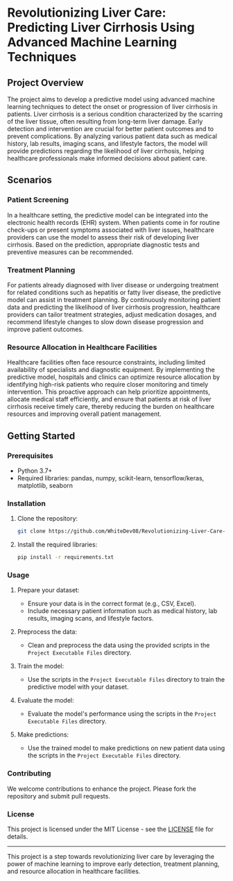 # Revolutionizing Liver Care: Predicting Liver Cirrhosis Using Advanced Machine Learning Techniques

## Project Overview

The project aims to develop a predictive model using advanced machine learning techniques to detect the onset or progression of liver cirrhosis in patients. Liver cirrhosis is a serious condition characterized by the scarring of the liver tissue, often resulting from long-term liver damage. Early detection and intervention are crucial for better patient outcomes and to prevent complications. By analyzing various patient data such as medical history, lab results, imaging scans, and lifestyle factors, the model will provide predictions regarding the likelihood of liver cirrhosis, helping healthcare professionals make informed decisions about patient care.

## Scenarios

### Patient Screening

In a healthcare setting, the predictive model can be integrated into the electronic health records (EHR) system. When patients come in for routine check-ups or present symptoms associated with liver issues, healthcare providers can use the model to assess their risk of developing liver cirrhosis. Based on the prediction, appropriate diagnostic tests and preventive measures can be recommended.

### Treatment Planning

For patients already diagnosed with liver disease or undergoing treatment for related conditions such as hepatitis or fatty liver disease, the predictive model can assist in treatment planning. By continuously monitoring patient data and predicting the likelihood of liver cirrhosis progression, healthcare providers can tailor treatment strategies, adjust medication dosages, and recommend lifestyle changes to slow down disease progression and improve patient outcomes.

### Resource Allocation in Healthcare Facilities

Healthcare facilities often face resource constraints, including limited availability of specialists and diagnostic equipment. By implementing the predictive model, hospitals and clinics can optimize resource allocation by identifying high-risk patients who require closer monitoring and timely intervention. This proactive approach can help prioritize appointments, allocate medical staff efficiently, and ensure that patients at risk of liver cirrhosis receive timely care, thereby reducing the burden on healthcare resources and improving overall patient management.

## Getting Started

### Prerequisites

- Python 3.7+
- Required libraries: pandas, numpy, scikit-learn, tensorflow/keras, matplotlib, seaborn

### Installation

1. Clone the repository:
    ```bash
    git clone https://github.com/WhiteDev08/Revolutionizing-Liver-Care-Predicting-Liver-Cirrhosis-Using-Advanced-Machine-Learning-Techniques.git

    ```

2. Install the required libraries:
    ```bash
    pip install -r requirements.txt
    ```

### Usage

1. Prepare your dataset:
    - Ensure your data is in the correct format (e.g., CSV, Excel).
    - Include necessary patient information such as medical history, lab results, imaging scans, and lifestyle factors.

2. Preprocess the data:
    - Clean and preprocess the data using the provided scripts in the `Project Executable Files` directory.

3. Train the model:
    - Use the scripts in the `Project Executable Files` directory to train the predictive model with your dataset.

4. Evaluate the model:
    - Evaluate the model's performance using the scripts in the `Project Executable Files` directory.

5. Make predictions:
    - Use the trained model to make predictions on new patient data using the scripts in the `Project Executable Files` directory.

### Contributing

We welcome contributions to enhance the project. Please fork the repository and submit pull requests.

### License

This project is licensed under the MIT License - see the [LICENSE](LICENSE) file for details.


---

This project is a step towards revolutionizing liver care by leveraging the power of machine learning to improve early detection, treatment planning, and resource allocation in healthcare facilities.

